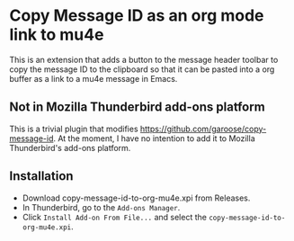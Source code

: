 # Copy Message ID as an org mode link to mu4e 

This is an extension that adds a button to the message header toolbar to
copy the message ID to the clipboard so that it can be pasted into a org
buffer as a link to a mu4e message in Emacs. 

## Not in Mozilla Thunderbird add-ons platform
This is a trivial plugin that modifies https://github.com/garoose/copy-message-id.
At the moment, I have no intention to add it to Mozilla Thunderbird's add-ons 
platform.

## Installation
- Download copy-message-id-to-org-mu4e.xpi from Releases.
- In Thunderbird, go to the `Add-ons Manager`.
- Click `Install Add-on From File...` and select the `copy-message-id-to-org-mu4e.xpi`.

